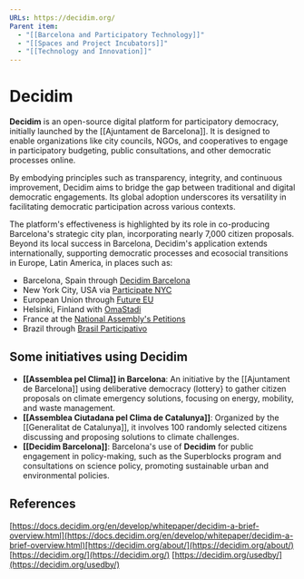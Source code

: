 ```yaml
---
URLs: https://decidim.org/
Parent item:
  - "[[Barcelona and Participatory Technology]]"
  - "[[Spaces and Project Incubators]]"
  - "[[Technology and Innovation]]"
---
```

# Decidim

**Decidim** is an open-source digital platform for participatory democracy, initially launched by the [[Ajuntament de Barcelona]]. It is designed to enable organizations like city councils, NGOs, and cooperatives to engage in participatory budgeting, public consultations, and other democratic processes online. 

By embodying principles such as transparency, integrity, and continuous improvement, Decidim aims to bridge the gap between traditional and digital democratic engagements. Its global adoption underscores its versatility in facilitating democratic participation across various contexts.

The platform's effectiveness is highlighted by its role in co-producing Barcelona's strategic city plan, incorporating nearly 7,000 citizen proposals. Beyond its local success in Barcelona, Decidim's application extends internationally, supporting democratic processes and ecosocial transitions in Europe, Latin America, in places such as:

- Barcelona, Spain through [Decidim Barcelona](https://www.decidim.barcelona/)
- New York City, USA via [Participate NYC](https://www.participate.nyc.gov/)
- European Union through [Future EU](https://futureu.europa.eu/)
- Helsinki, Finland with [OmaStadi](https://omastadi.hel.fi/)
- France at the [National Assembly's Petitions](https://petitions.assemblee-nationale.fr/)
- Brazil through [Brasil Participativo](https://brasilparticipativo.presidencia.gov.br/)

## Some initiatives using Decidim

- **[[Assemblea pel Clima]] in Barcelona**: An initiative by the [[Ajuntament de Barcelona]] using deliberative democracy (lottery} to gather citizen proposals on climate emergency solutions, focusing on energy, mobility, and waste management.
- **[[Assemblea Ciutadana pel Clima de Catalunya]]**: Organized by the [[Generalitat de Catalunya]], it involves 100 randomly selected citizens discussing and proposing solutions to climate challenges.
- **[[Decidim Barcelona]]**: Barcelona's use of **Decidim** for public engagement in policy-making, such as the Superblocks program and consultations on science policy, promoting sustainable urban and environmental policies.

## References

[https://docs.decidim.org/en/develop/whitepaper/decidim-a-brief-overview.html](https://docs.decidim.org/en/develop/whitepaper/decidim-a-brief-overview.html)[https://decidim.org/about/](https://decidim.org/about/)
[https://decidim.org/](https://decidim.org/)
[https://decidim.org/usedby/](https://decidim.org/usedby/)